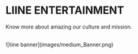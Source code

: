 # **LIINE ENTERTAINMENT**
Know more about amazing our culture and mission.

<br>
![liine banner](images/medium_Banner.png)
